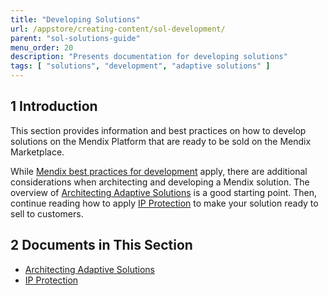 ```yaml
---
title: "Developing Solutions"
url: /appstore/creating-content/sol-development/
parent: "sol-solutions-guide"
menu_order: 20
description: "Presents documentation for developing solutions"
tags: [ "solutions", "development", "adaptive solutions" ]
---
```


## 1 Introduction

This section provides information and best practices on how to develop solutions on the Mendix Platform that are ready to be sold on the Mendix Marketplace.

While [Mendix best practices for development](/howto/general/dev-best-practices/) apply, there are additional considerations when architecting and developing a Mendix solution. The overview of [Architecting Adaptive Solutions](/appstore/creating-content/sol-architecting/) is a good starting point. Then, continue reading how to apply [IP Protection](/appstore/creating-content/sol-ip-protection/) to make your solution ready to sell to customers.

## 2 Documents in This Section

* [Architecting Adaptive Solutions](/appstore/creating-content/sol-architecting/)
* [IP Protection](/appstore/creating-content/sol-ip-protection/)

